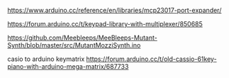 https://www.arduino.cc/reference/en/libraries/mcp23017-port-expander/

https://forum.arduino.cc/t/keypad-library-with-multiplexer/850685

https://github.com/Meebleeps/MeeBleeps-Mutant-Synth/blob/master/src/MutantMozziSynth.ino

casio to arduino keymatrix
https://forum.arduino.cc/t/old-cassio-61key-piano-with-arduino-mega-matrix/687733
